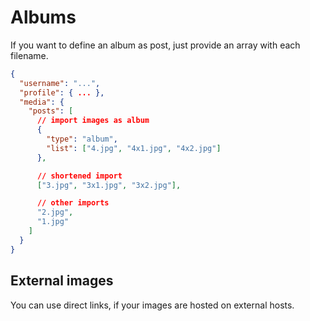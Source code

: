 # Albums

If you want to define an album as post, just provide an array with each filename.

```json
{
  "username": "...",
  "profile": { ... },
  "media": {
    "posts": [
      // import images as album
      {
        "type": "album",
        "list": ["4.jpg", "4x1.jpg", "4x2.jpg"]
      },

      // shortened import
      ["3.jpg", "3x1.jpg", "3x2.jpg"],

      // other imports
      "2.jpg",
      "1.jpg"
    ]
  }
}
```

## External images

You can use direct links, if your images are hosted on external hosts.